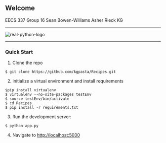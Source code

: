 ## Welcome

EECS 337 Group 16
Sean Bowen-Williams
Asher Rieck
KG

<hr>

![real-python-logo](https://raw.githubusercontent.com/realpython/about/master/rp_small.png)


<hr>

### Quick Start

1. Clone the repo
  ```
  $ git clone https://github.com/kgpasta/Recipes.git
  ```

2. Initialize a virtual environment and install requirements
  ```
  $pip install virtualenv
  $ virtualenv --no-site-packages testEnv
  $ source testEnv/bin/activate
  $ cd Recipes
  $ pip install -r requirements.txt
  ```


3. Run the development server:
  ```
  $ python app.py
  ```

4. Navigate to [http://localhost:5000](http://localhost:5000)


